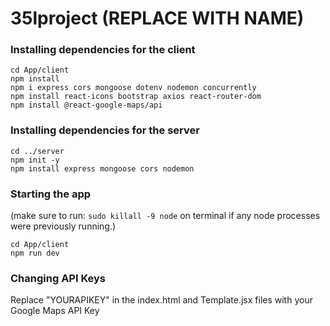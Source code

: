 # 35lproject (REPLACE WITH NAME)

### Installing dependencies for the client
```
cd App/client
npm install
npm i express cors mongoose dotenv nodemon concurrently 
npm install react-icons bootstrap axios react-router-dom 
npm install @react-google-maps/api
```

### Installing dependencies for the server
```
cd ../server
npm init -y
npm install express mongoose cors nodemon
```

### Starting the app
(make sure to run: 
    `sudo killall -9 node` on terminal 
if any node processes were previously running.)
```
cd App/client
npm run dev
```

### Changing API Keys
Replace "YOURAPIKEY" in the index.html and Template.jsx files with your Google Maps API Key
